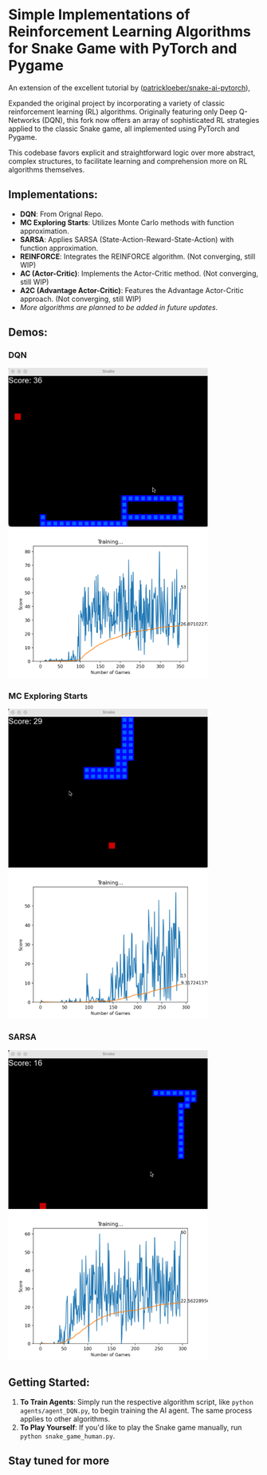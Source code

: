# Simple Implementations of Reinforcement Learning Algorithms for Snake Game with PyTorch and Pygame

An extension of the excellent tutorial by ([patrickloeber/snake-ai-pytorch](https://github.com/patrickloeber/snake-ai-pytorch)), 

Expanded the original project by incorporating a variety of classic reinforcement learning (RL) algorithms. Originally featuring only Deep Q-Networks (DQN), this fork now offers an array of sophisticated RL strategies applied to the classic Snake game, all implemented using PyTorch and Pygame.

This codebase favors explicit and straightforward logic over more abstract, complex structures, to facilitate learning and comprehension more on RL algorithms themselves.

## Implementations:
- **DQN**: From Orignal Repo.
- **MC Exploring Starts**: Utilizes Monte Carlo methods with function approximation.
- **SARSA**: Applies SARSA (State-Action-Reward-State-Action) with function approximation.
- **REINFORCE**: Integrates the REINFORCE algorithm. (Not converging, still WIP)
- **AC (Actor-Critic)**: Implements the Actor-Critic method. (Not converging, still WIP)
- **A2C (Advantage Actor-Critic)**: Features the Advantage Actor-Critic approach. (Not converging, still WIP)
- *More algorithms are planned to be added in future updates.*

## Demos:
### DQN
<p float="left">
  <img src="https://github.com/SihanChen46/pytorch-rl-algorithms-implementation-snake/blob/gifs/gifs/DQN.gif" width="400" />
  <img src="https://github.com/SihanChen46/pytorch-rl-algorithms-implementation-snake/blob/gifs/results/DQN.png" width="400" /> 
</p>

### MC Exploring Starts
<p float="left">
  <img src="https://github.com/SihanChen46/pytorch-rl-algorithms-implementation-snake/blob/gifs/gifs/MC_exploring_starts.gif" width="400" />
  <img src="https://github.com/SihanChen46/pytorch-rl-algorithms-implementation-snake/blob/gifs/results/MC_exploring_starts.png" width="400" /> 
</p>

### SARSA
<p float="left">
  <img src="https://github.com/SihanChen46/pytorch-rl-algorithms-implementation-snake/blob/gifs/gifs/SARSA.gif" width="400" />
  <img src="https://github.com/SihanChen46/pytorch-rl-algorithms-implementation-snake/blob/gifs/results/SARSA.png" width="400" /> 
</p>

## Getting Started:
1. **To Train Agents**: Simply run the respective algorithm script, like `python agents/agent_DQN.py`, to begin training the AI agent. The same process applies to other algorithms.
2. **To Play Yourself**: If you'd like to play the Snake game manually, run `python snake_game_human.py`.

## Stay tuned for more